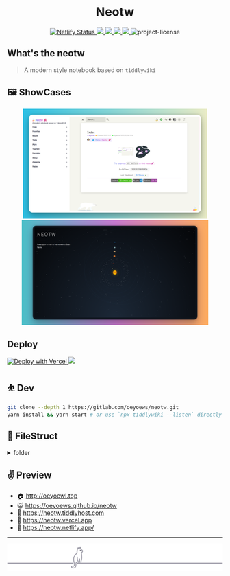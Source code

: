 <div align="center">

<h1>Neotw</h1>

</div>

<center>
<!-- badges -->
<a target="_blank" href="https://app.netlify.com/sites/neotw/deploys">
<img src="https://api.netlify.com/api/v1/badges/7654bd58-2df9-4962-9a81-4cca9cf78b9c/deploy-status" alt="Netlify Status" >
 </a>
<a href="https://gitter.im/oeyoews/neotw?utm_source=badge&utm_medium=badge&utm_campaign=pr-badge&utm_content=badge" target="_blank">
  <!-- <img src="https://badges.gitter.im/oeyoews/neotw.svg" /> -->
  <img src="https://img.shields.io/gitter/room/oeyoews/neotw?logo=gitter&color=50BA9A" />
</a>
<a href="https://github.com/oeyoews/neotw" target="_blank">
  <img src="https://img.shields.io/badge/Powered by-Neotw-green?style=flat&logo=github" />
</a>
<a href="https://github.com/oeyoews/neotw" target="_blank">
  <img src="https://img.shields.io/github/tag/oeyoews/neotw?color=lightgreen?style=flat" />
</a>
<a href="https://github.com/oeyoews/neotw" target="_blank">
  <img src="https://img.shields.io/website?down_color=red&down_message=offline&label=Neotw&up_color=9cf&up_message=online&url=https%3A%2F%2Fneotw.netlify.app%2F&logo=netlify" />
</a>
<img src="https://img.shields.io/badge/License-MIT-blueviolet.svg?style=flat&color=blue" alt="project-license">
</center>

## What's the neotw

> A modern style notebook based on `tiddlywiki`

## 🖼️ ShowCases

<center>
<img src="./img/011.png" height=256 alt="011">
<img src="./img/012.png" height=245 alt="012">
</center>

<!-- ## Features -->

<!-- - 一键部署 -->

## Deploy

<!-- https://vercel.com/docs/deploy-button -->
<a target="_blank" href="https://vercel.com/new/clone?repository-url=https%3A%2F%2Fgithub.com%2Foeyoews%2Fneotw">
<img src="https://vercel.com/button" alt="Deploy with Vercel" />
</a>

<!-- https://docs.netlify.com/site-deploys/create-deploys/ -->
<a target="_blank" href="https://app.netlify.com/start/deploy?repository=https://github.com/oeyoews/neotw">
<img src="https://www.netlify.com/img/deploy/button.svg">
</a>

## ⛹️ Dev

```bash
git clone --depth 1 https://gitlab.com/oeyoews/neotw.git
yarn install && yarn start # or use `npx tiddlywiki --listen` directly
```

## 📂 FileStruct

<details>
  <summary>folder</summary>

```bash
Neotw
├──📁archive
├──📁CITATION.cff
├──📁dev
├──📁dist
├──📁files
├──📁img
├──📁LICENSE
├──📁makefile
├──📁netlify.toml
├──📁node_modules
├──📁output
├──📁package.json
├──📁patch
├──📁README.md
├──📁scripts
├──📁src
├──📁static
├──📁templates
├──📁test
├──📁tiddlers
├──📁tiddlywiki.info
├──📁vercel.json
└──📁yarn.lock
# This structure may not be up to date
```

</details>

## ✌ Preview

- 🏠 http://oeyoewl.top
- 😺 https://oeyoews.github.io/neotw
- 🦿 https://neotw.tiddlyhost.com
- 🌋 https://neotw.vercel.app
- 🤺 https://neotw.netlify.app/

---

<div align="center">
<img src="./img/cat.svg" alt="cat"/>
</div>
